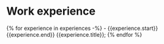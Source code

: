# Work experience

{% for experience in experiences -%}
	- {{experience.start}} {{experience.end}} {{experience.title}};
{% endfor %}
